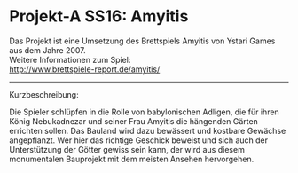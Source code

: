 # Projekt-A SS16: Amyitis

Das Projekt ist eine Umsetzung des Brettspiels Amyitis von Ystari Games aus dem Jahre 2007.   
Weitere Informationen zum Spiel:  
http://www.brettspiele-report.de/amyitis/

---

Kurzbeschreibung:

Die Spieler schlüpfen in die Rolle von babylonischen Adligen, 
die für ihren König Nebukadnezar und seiner Frau Amyitis die hängenden Gärten errichten sollen.
Das Bauland wird dazu bewässert und kostbare Gewächse angepflanzt.
Wer hier das richtige Geschick beweist und sich auch der Unterstützung der Götter gewiss sein kann, 
der wird aus diesem monumentalen Bauprojekt mit dem meisten Ansehen hervorgehen.

